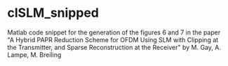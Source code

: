 # clSLM_snipped
Matlab code snippet for the generation of the figures 6 and 7 in the paper "A Hybrid PAPR Reduction Scheme for OFDM Using SLM with Clipping at the Transmitter, and Sparse Reconstruction at the Receiver" by M. Gay, A. Lampe, M. Breiling

